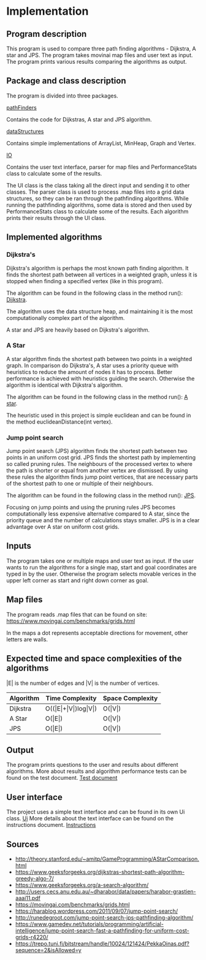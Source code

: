 # Implementation


## Program description

This program is used to compare three path finding algorithms - Dijkstra, A star and JPS. 
The program takes movinai map files and user text as input. The program prints various results comparing the algorithms as output.


## Package and class description

The program is divided into three packages.

[pathFinders](https://github.com/synesteesia/pathAlgorithms/tree/master/pathAlgorithms/src/main/java/pathalgorithms/pathFinders)

Contains the code for Dijkstras, A star and JPS algorithm.

[dataStructures](https://github.com/synesteesia/pathAlgorithms/tree/master/pathAlgorithms/src/main/java/pathalgorithms/dataStructures)

Contains simple implementations of ArrayList, MinHeap, Graph and Vertex.

[IO](https://github.com/synesteesia/pathAlgorithms/tree/master/pathAlgorithms/src/main/java/pathalgorithms/IO)

Contains the user text interface, parser for map files and PerformanceStats class to calculate some of the results.

The UI class is the class taking all the direct input and sending it to other classes.
The parser class is used to process .map files into a grid data structures, 
so they can be ran through the pathfinding algorithms.
While running the pathfinding algorithms, some data is stored and then used by PerformanceStats class to calculate some of the results.
Each algorithm prints their results through the UI class.


## Implemented algorithms

### Dijkstra's

Dijkstra's algorithm is perhaps the most known path finding algorithm. 
It finds the shortest path between all vertices in a weighted graph, 
unless it is stopped when finding a specified vertex (like in this program).

The algorithm can be found in the following class in the method run():
[Dijkstra](https://github.com/synesteesia/pathAlgorithms/blob/master/pathAlgorithms/src/main/java/pathalgorithms/pathFinders/Dijkstra.java).

The algorithm uses the data structure heap, and maintaining it is the most computationally complex part of the algorithm.

A star and JPS are heavily based on Dijkstra's algorithm.

### A Star

A star algorithm finds the shortest path between two points in a weighted graph. In comparison do Dijkstra's, A star uses a priority queue with heuristics to reduce the amount of nodes it has to process. Better performance is achieved with heuristics guiding the search. Otherwise the algorithm is identical with Dijkstra's algorithm.

The algorithm can be found in the following class in the method run():
[A star](https://github.com/synesteesia/pathAlgorithms/blob/master/pathAlgorithms/src/main/java/pathalgorithms/pathFinders/AStar.java).

The heuristic used in this project is simple euclidean and can be found in the method  euclideanDistance(int vertex).


### Jump point search

Jump point search (JPS) algorithm finds the shortest path between two points in an uniform cost grid. JPS finds the shortest path by implementing so called pruning rules. The neighbours of the processed vertex to where the path is shorter or equal from another vertex are dismissed. By using these rules the algorithm finds jump point vertices, that are necessary parts of the shortest path to one or multiple of their neighbours.

The algorithm can be found in the following class in the method run():
[JPS](https://github.com/synesteesia/pathAlgorithms/blob/master/pathAlgorithms/src/main/java/pathalgorithms/pathFinders/JPS.java).

Focusing on jump points and using the pruning rules JPS becomes computationally less expensive alternative compared to A star, since the priority queue and the number of calculations stays smaller. JPS is in a clear advantage over A star on uniform cost grids.


## Inputs

The program takes one or multiple maps and user text as input. If the user wants to run the algorithms for a single map, start and goal coordinates are typed in by the user. Otherwise the program selects movable verices in the upper left corner as start and right down corner as goal.

## Map files

The program reads .map files that can be found on site:
https://www.movingai.com/benchmarks/grids.html 

In the maps a dot represents acceptable directions for movement, other letters are walls.

## Expected time and space complexities of the algorithms

|E| is the number of edges and |V| is the number of vertices.

|Algorithm| Time Complexity| Space Complexity|
|---------|----------------|-----------------|
|Dijkstra| O\(\(\|E\|+\|V\|\)log\|V\|\) | O\(\|V\|\) | 
|A Star| O\(\|E\|\) | O\(\|V\|\) |
|JPS| O\(\|E\|\) | O\(\|V\|\) |


## Output

The program prints questions to the user and results about different algorithms.
More about results and algorithm performance tests can be found on the test document.
[Test document](https://github.com/synesteesia/pathAlgorithms/blob/master/documentation/testDocument.md)

## User interface

The project uses a simple text interface and can be found in its own Ui class.
[Ui](https://github.com/synesteesia/pathAlgorithms/blob/master/pathAlgorithms/src/main/java/pathalgorithms/IO/Ui.java)
More details about the text interface can be found on the instructions document.
[Instructions](https://github.com/synesteesia/pathAlgorithms/blob/master/documentation/Instructions.md)


## Sources

* http://theory.stanford.edu/~amitp/GameProgramming/AStarComparison.html
* https://www.geeksforgeeks.org/dijkstras-shortest-path-algorithm-greedy-algo-7/
* https://www.geeksforgeeks.org/a-search-algorithm/
* http://users.cecs.anu.edu.au/~dharabor/data/papers/harabor-grastien-aaai11.pdf
* https://movingai.com/benchmarks/grids.html
* https://harablog.wordpress.com/2011/09/07/jump-point-search/
* http://runedegroot.com/jump-point-search-jps-pathfinding-algorithm/
* https://www.gamedev.net/tutorials/programming/artificial-intelligence/jump-point-search-fast-a-pathfinding-for-uniform-cost-grids-r4220/
* https://trepo.tuni.fi/bitstream/handle/10024/121424/PekkaOinas.pdf?sequence=2&isAllowed=y

